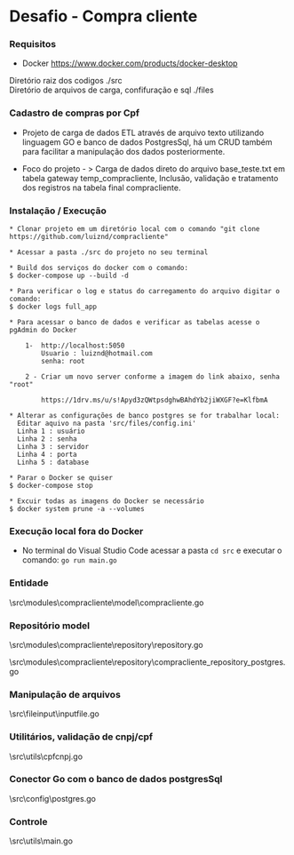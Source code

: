 Desafio - Compra cliente
=======================

### Requisitos

* Docker
https://www.docker.com/products/docker-desktop


Diretório raiz dos codigos ./src
<br>
Diretório de arquivos de carga, confifuração e sql ./files

### Cadastro de compras por Cpf

* Projeto de carga de dados ETL através de arquivo texto utilizando linguagem GO e banco de dados PostgresSql, há um CRUD também para facilitar a manipulação dos dados posteriormente.

* <p>Foco do projeto - > Carga de dados direto do arquivo base_teste.txt em tabela gateway temp_compracliente, Inclusão, validação e tratamento dos registros na tabela final compracliente.</p> 

### Instalação / Execução
```
* Clonar projeto em um diretório local com o comando "git clone https://github.com/luiznd/compracliente"
```
```
* Acessar a pasta ./src do projeto no seu terminal
```
```
* Build dos serviços do docker com o comando:
$ docker-compose up --build -d
```
```
* Para verificar o log e status do carregamento do arquivo digitar o comando:
$ docker logs full_app
```
```
* Para acessar o banco de dados e verificar as tabelas acesse o pgAdmin do Docker

    1-  http://localhost:5050
        Usuario : luiznd@hotmail.com
        senha: root

    2 - Criar um novo server conforme a imagem do link abaixo, senha "root"

        https://1drv.ms/u/s!Apyd3zQWtpsdghwBAhdYb2jiWXGF?e=KlfbmA
```
```
* Alterar as configurações de banco postgres se for trabalhar local:
  Editar aquivo na pasta 'src/files/config.ini'
  Linha 1 : usuário
  Linha 2 : senha
  Linha 3 : servidor
  Linha 4 : porta
  Linha 5 : database
```  
```  
* Parar o Docker se quiser
$ docker-compose stop
```  
```  
* Excuir todas as imagens do Docker se necessário
$ docker system prune -a --volumes
``` 

### Execução local fora do Docker
* No terminal do Visual Studio Code acessar a pasta `cd src`  e executar o comando:  `go run main.go`

### Entidade
\src\modules\compracliente\model\compracliente.go


### Repositório model
\src\modules\compracliente\repository\repository.go

\src\modules\compracliente\repository\compracliente_repository_postgres.go


### Manipulação de arquivos
\src\fileinput\inputfile.go


### Utilitários, validação de cnpj/cpf
\src\utils\cpfcnpj.go


### Conector Go com o banco de dados postgresSql
\src\config\postgres.go

### Controle
\src\utils\main.go


